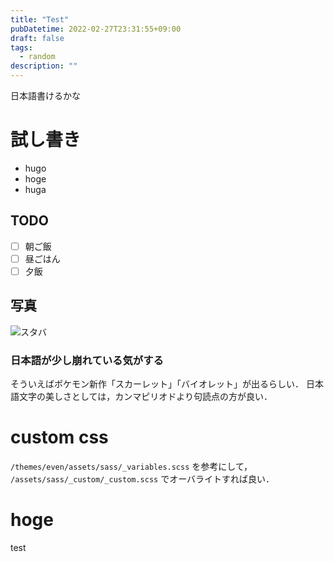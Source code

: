 ```yaml
---
title: "Test"
pubDatetime: 2022-02-27T23:31:55+09:00
draft: false
tags:
  - random
description: ""
---
```


日本語書けるかな

# 試し書き

- hugo
- hoge
- huga

## TODO

- [ ] 朝ご飯
- [ ] 昼ごはん
- [ ] 夕飯

## 写真

![スタバ](/img/poker_faced.png)

### 日本語が少し崩れている気がする

そういえばポケモン新作「スカーレット」「バイオレット」が出るらしい．
日本語文字の美しさとしては，カンマピリオドより句読点の方が良い．

# custom css

`/themes/even/assets/sass/_variables.scss`
を参考にして，
`/assets/sass/_custom/_custom.scss`
でオーバライトすれば良い．

# hoge

test
